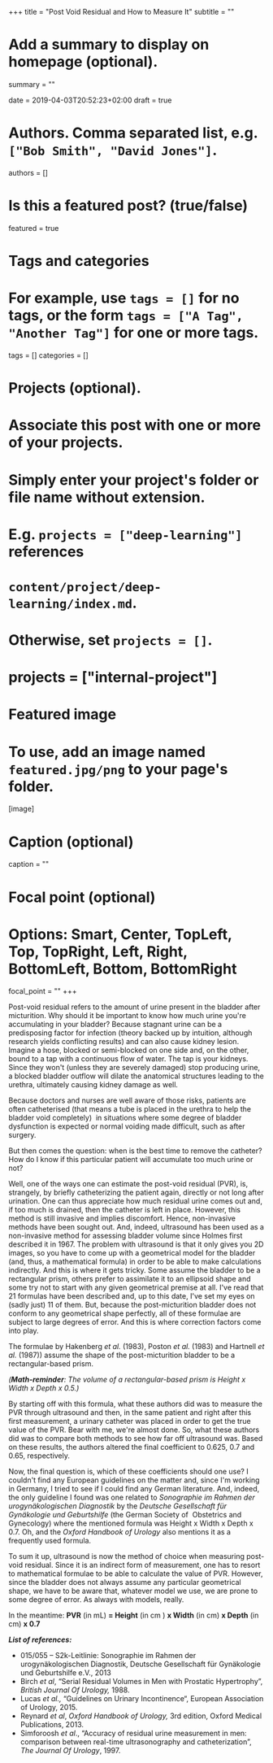 +++
title = "Post Void Residual and How to Measure It"
subtitle = ""

# Add a summary to display on homepage (optional).
summary = ""

date = 2019-04-03T20:52:23+02:00
draft = true

# Authors. Comma separated list, e.g. `["Bob Smith", "David Jones"]`.
authors = []

# Is this a featured post? (true/false)
featured = true

# Tags and categories
# For example, use `tags = []` for no tags, or the form `tags = ["A Tag", "Another Tag"]` for one or more tags.
tags = []
categories = []

# Projects (optional).
#   Associate this post with one or more of your projects.
#   Simply enter your project's folder or file name without extension.
#   E.g. `projects = ["deep-learning"]` references
#   `content/project/deep-learning/index.md`.
#   Otherwise, set `projects = []`.
# projects = ["internal-project"]

# Featured image
# To use, add an image named `featured.jpg/png` to your page's folder.
[image]
  # Caption (optional)
  caption = ""

  # Focal point (optional)
  # Options: Smart, Center, TopLeft, Top, TopRight, Left, Right, BottomLeft, Bottom, BottomRight
  focal_point = ""
+++

Post-void residual refers to the amount of urine present in the bladder after micturition. Why should it be important to know how much urine you're accumulating in your bladder? Because stagnant urine can be a predisposing factor for infection (theory backed up by intuition, although research yields conflicting results) and can also cause kidney lesion. Imagine a hose, blocked or semi-blocked on one side and, on the other, bound to a tap with a continuous flow of water. The tap is your kidneys. Since they won't (unless they are severely damaged) stop producing urine, a blocked bladder outflow will dilate the anatomical structures leading to the urethra, ultimately causing kidney damage as well.

Because doctors and nurses are well aware of those risks, patients are often catheterised (that means a tube is placed in the urethra to help the bladder void completely)  in situations where some degree of bladder dysfunction is expected or normal voiding made difficult, such as after surgery.

But then comes the question: when is the best time to remove the catheter? How do I know if this particular patient will accumulate too much urine or not?

Well, one of the ways one can estimate the post-void residual (PVR), is, strangely, by briefly catheterizing the patient again, directly or not long after urination. One can thus appreciate how much residual urine comes out and, if too much is drained, then the catheter is left in place. However, this method is still invasive and implies discomfort. Hence, non-invasive methods have been sought out. And, indeed, ultrasound has been used as a non-invasive method for assessing bladder volume since Holmes first described it in 1967. The problem with ultrasound is that it only gives you 2D images, so you have to come up with a geometrical model for the bladder (and, thus, a mathematical formula) in order to be able to make calculations indirectly. And this is where it gets tricky. Some assume the bladder to be a rectangular prism, others prefer to assimilate it to an ellipsoid shape and some try not to start with any given geometrical premise at all. I've read that 21 formulas have been described and, up to this date, I've set my eyes on (sadly just) 11 of them. But, because the post-micturition bladder does not conform to any geometrical shape perfectly, all of these formulae are subject to large degrees of error. And this is where correction factors come into play.

The formulae by Hakenberg <em>et al.</em> (1983), Poston <em>et al.</em> (1983) and Hartnell <em>et al.</em> (1987)) assume the shape of the post-micturition bladder to be a rectangular-based prism.

<em>(<b>Math-reminder</b>: The volume of a rectangular-based prism is Height x Width x Depth x 0.5.)</em>

By starting off with this formula, what these authors did was to measure the PVR through ultrasound and then, in the same patient and right after this first measurement, a urinary catheter was placed in order to get the true value of the PVR. Bear with me, we're almost done. So, what these authors did was to compare both methods to see how far off ultrasound was. Based on these results, the authors altered the final coefficient to 0.625, 0.7 and 0.65, respectively.

Now, the final question is, which of these coefficients should one use? I couldn't find any European guidelines on the matter and, since I'm working in Germany, I tried to see if I could find any German literature. And, indeed, the only guideline I found was one related to <em>Sonographie im Rahmen der urogynäkologischen Diagnostik</em> by the <em>Deutsche Gesellschaft für Gynäkologie und Geburtshilfe </em>(the German Society of  Obstetrics and Gynecology) where the mentioned formula was Height x Width x Depth x 0.7. Oh, and the <em>Oxford Handbook of Urology </em>also mentions it as a frequently used formula.

To sum it up, ultrasound is now the method of choice when measuring post-void residual. Since it is an indirect form of measurement, one has to resort to mathematical formulae to be able to calculate the value of PVR. However, since the bladder does not always assume any particular geometrical shape, we have to be aware that, whatever model we use, we are prone to some degree of error. As always with models, really.

In the meantime: <strong>PVR</strong> (in mL) <strong>= Height</strong> (in cm ) <strong>x Width</strong> (in cm) <strong>x Depth</strong> (in cm) <strong>x 0.7</strong>

<em><strong>List of references:</strong></em>
<ul>
	<li>015/055 – S2k-Leitlinie: Sonographie im Rahmen der urogynäkologischen Diagnostik, Deutsche Gesellschaft für Gynäkologie und Geburtshilfe e.V., 2013</li>
	<li>Birch <em>et al</em>, “Serial Residual Volumes in Men with Prostatic Hypertrophy”, <i>British</i> <i>Journal</i> <i>Of</i> <i>Urology</i><i>, </i>1988.</li>
	<li>Lucas <i>et al., </i>“Guidelines on Urinary Incontinence“, European Association of Urology, 2015.</li>
	<li>Reynard <em>et al</em>, <em>Oxford Handbook of Urology, </em>3rd edition, Oxford Medical Publications, 2013.</li>
	<li>Simforoosh <i>et</i><i> al</i>., “Accuracy of residual urine measurement in men: comparison between real-time ultrasonography and catheterization”, <i>The Journal Of Urology</i>, 1997.</li>
</ul>
 
